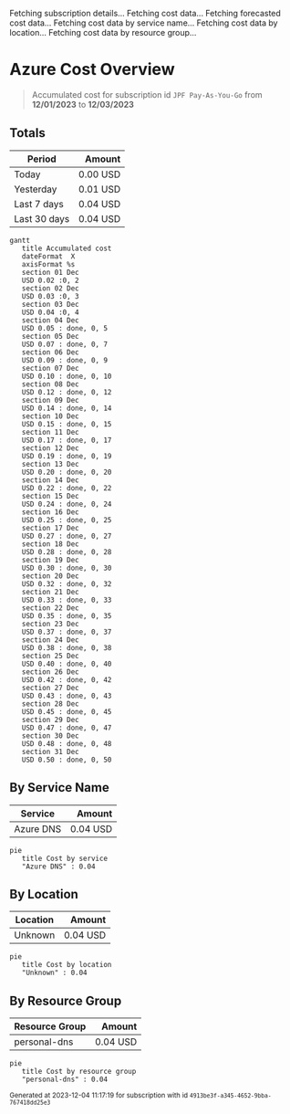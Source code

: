 Fetching subscription details...
Fetching cost data...
Fetching forecasted cost data...
Fetching cost data by service name...
Fetching cost data by location...
Fetching cost data by resource group...
# Azure Cost Overview

> Accumulated cost for subscription id `JPF Pay-As-You-Go` from **12/01/2023** to **12/03/2023**

## Totals

|Period|Amount|
|---|---:|
|Today|0.00 USD|
|Yesterday|0.01 USD|
|Last 7 days|0.04 USD|
|Last 30 days|0.04 USD|

```mermaid
gantt
   title Accumulated cost
   dateFormat  X
   axisFormat %s
   section 01 Dec
   USD 0.02 :0, 2
   section 02 Dec
   USD 0.03 :0, 3
   section 03 Dec
   USD 0.04 :0, 4
   section 04 Dec
   USD 0.05 : done, 0, 5
   section 05 Dec
   USD 0.07 : done, 0, 7
   section 06 Dec
   USD 0.09 : done, 0, 9
   section 07 Dec
   USD 0.10 : done, 0, 10
   section 08 Dec
   USD 0.12 : done, 0, 12
   section 09 Dec
   USD 0.14 : done, 0, 14
   section 10 Dec
   USD 0.15 : done, 0, 15
   section 11 Dec
   USD 0.17 : done, 0, 17
   section 12 Dec
   USD 0.19 : done, 0, 19
   section 13 Dec
   USD 0.20 : done, 0, 20
   section 14 Dec
   USD 0.22 : done, 0, 22
   section 15 Dec
   USD 0.24 : done, 0, 24
   section 16 Dec
   USD 0.25 : done, 0, 25
   section 17 Dec
   USD 0.27 : done, 0, 27
   section 18 Dec
   USD 0.28 : done, 0, 28
   section 19 Dec
   USD 0.30 : done, 0, 30
   section 20 Dec
   USD 0.32 : done, 0, 32
   section 21 Dec
   USD 0.33 : done, 0, 33
   section 22 Dec
   USD 0.35 : done, 0, 35
   section 23 Dec
   USD 0.37 : done, 0, 37
   section 24 Dec
   USD 0.38 : done, 0, 38
   section 25 Dec
   USD 0.40 : done, 0, 40
   section 26 Dec
   USD 0.42 : done, 0, 42
   section 27 Dec
   USD 0.43 : done, 0, 43
   section 28 Dec
   USD 0.45 : done, 0, 45
   section 29 Dec
   USD 0.47 : done, 0, 47
   section 30 Dec
   USD 0.48 : done, 0, 48
   section 31 Dec
   USD 0.50 : done, 0, 50
```

## By Service Name

|Service|Amount|
|---|---:|
|Azure DNS|0.04 USD|

```mermaid
pie
   title Cost by service
   "Azure DNS" : 0.04
```

## By Location

|Location|Amount|
|---|---:|
|Unknown|0.04 USD|

```mermaid
pie
   title Cost by location
   "Unknown" : 0.04
```

## By Resource Group

|Resource Group|Amount|
|---|---:|
|personal-dns|0.04 USD|

```mermaid
pie
   title Cost by resource group
   "personal-dns" : 0.04
```

<sup>Generated at 2023-12-04 11:17:19 for subscription with id `4913be3f-a345-4652-9bba-767418dd25e3`</sup>
